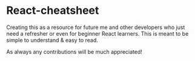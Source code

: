 # React-cheatsheet
Creating this as a resource for future me and other developers who just need a refresher or even for beginner React learners. This is meant to be simple to understand & easy to read.

As always any contributions will be much appreciated!
